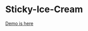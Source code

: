 # Sticky-Ice-Cream
<a href="https://simke021.github.io/StickyIceCream/" target="_blank">Demo is here</a>



